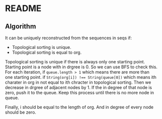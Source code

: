 # README

## Algorithm

It can be uniquely reconstructed from the sequences in seqs if:

- Topological sorting is unique.
- Topological sorting is equal to org.

Topological sorting is unique if there is always only one starting point. Starting point is a node with in drgree is 0. So we can use BFS to check this. For each iteration, if `queue.length > 1` which means there are more than one starting point. if `String(org[i]) !== String(queue[0])` which means ith charater in org in not equal to ith chracter in topological sorting. Then we decrease in drgree of adjacent nodes by 1. If the in degree of that node is zero, push it to the queue. Keep this process until there is no more node in queue.

Finally, i should be equal to the length of org. And in degree of every node should be zero.
